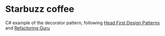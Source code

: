 # Starbuzz coffee
C# example of the decorator pattern, following [Head First Design Patterns](https://www.oreilly.com/library/view/head-first-design/0596007124/) and [Refactoring Guru](https://refactoring.guru/design-patterns/decorator/csharp/example)